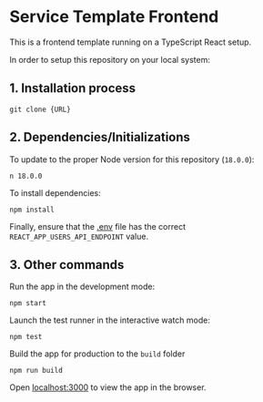 # Service Template Frontend
This is a frontend template running on a TypeScript React setup.


In order to setup this repository on your local system:
## 1.	Installation process
```
git clone {URL}
```

## 2.	Dependencies/Initializations
To update to the proper Node version for this repository (`18.0.0`):
```
n 18.0.0
```
To install dependencies:
```
npm install
```
Finally, ensure that the [.env](./.env) file has the correct `REACT_APP_USERS_API_ENDPOINT` value.

## 3.	Other commands
Run the app in the development mode:
```
npm start
```
Launch the test runner in the interactive watch mode:
```
npm test
```
Build the app for production to the `build` folder
```
npm run build
```
Open [localhost:3000](http://localhost:3000) to view the app in the browser.